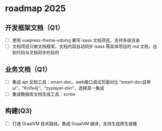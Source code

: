 # roadmap 2025

## 开发框架文档（Q1）

* [ ] 使用 vuepress-theme-vdoing 重写 isass 文档项目，支持多级目录
* [ ] 文档项目只做文档框架，文档内容自动同步 isass 等具体项目的 md 文档，达到代码与文档同步的目的

## 业务文档（Q1）
* [ ] 集成 api 文档工具：smart-doc。web接口调试页面对比 “smart-doc自带ui”、“Knife4j”、“zyplayer-doc”，选择其一集成
* [ ] 集成数据库文档生成工具：screw

## 构建(Q3)
* [ ]  打通 GraalVM 技术路线，集成 GraalVM 编译，支持生成原生镜像 
